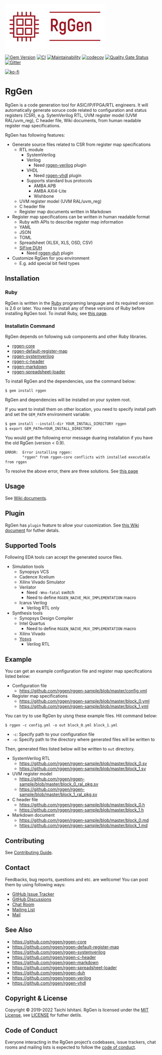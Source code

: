 ![RgGen](logo/rggen.png)

[![Gem Version](https://badge.fury.io/rb/rggen.svg)](https://badge.fury.io/rb/rggen)
[![CI](https://github.com/rggen/rggen/workflows/CI/badge.svg)](https://github.com/rggen/rggen/actions?query=workflow%3ACI)
[![Maintainability](https://api.codeclimate.com/v1/badges/5ee2248300ec0517e597/maintainability)](https://codeclimate.com/github/rggen/rggen/maintainability)
[![codecov](https://codecov.io/gh/rggen/rggen/branch/master/graph/badge.svg)](https://codecov.io/gh/rggen/rggen)
[![Quality Gate Status](https://sonarcloud.io/api/project_badges/measure?project=rggen_rggen&metric=alert_status)](https://sonarcloud.io/dashboard?id=rggen_rggen)
[![Gitter](https://badges.gitter.im/rggen/rggen.svg)](https://gitter.im/rggen/rggen?utm_source=badge&utm_medium=badge&utm_campaign=pr-badge)

[![ko-fi](https://www.ko-fi.com/img/githubbutton_sm.svg)](https://ko-fi.com/A0A231E3I)

# RgGen

RgGen is a code generation tool for ASIC/IP/FPGA/RTL engineers. It will automatically generate soruce code related to configuration and status registers (CSR), e.g. SytemVerilog RTL, UVM register model (UVM RAL/uvm_reg), C header file, Wiki documents, from human readable register map specifications.

RgGen has following features:

* Generate source files related to CSR from register map specifications
    * RTL module
        * SystemVerilog
        * Verilog
            * Need [rggen-verilog](https://github.com/rggen/rggen-verilog) plugin
        * VHDL
            * Need [rggen-vhdl](https://github.com/rggen/rggen-vhdl) plugin
        * Supports standard bus protocols
            * AMBA APB
            * AMBA AXI4-Lite
            * Wishbone
    * UVM register model (UVM RAL/uvm_reg)
    * C header file
    * Register map documents written in Markdown
* Register map specifications can be written in human readable format
    * Ruby with APIs to describe register map information
    * YAML
    * JSON
    * TOML
    * Spreadsheet (XLSX, XLS, OSD, CSV)
    * [SiFive DUH](https://github.com/sifive/duh)
        * Need [rggen-duh](https://github.com/rggen/rggen-duh) plugin
* Customize RgGen for you environment
    * E.g. add special bit field types

## Installation

### Ruby

RgGen is written in the [Ruby](https://www.ruby-lang.org/en/about/) programing language and its required version is 2.6 or later. You need to install  any of these versions of Ruby before installing RgGen tool. To install Ruby, see [this page](https://www.ruby-lang.org/en/downloads/).

### Installatin Command

RgGen depends on following sub components and other Ruby libraries.

* [rggen-core](https://github.com/rggen/rggen-core)
* [rggen-default-register-map](https://github.com/rggen/rggen-default-register-map)
* [rggen-systemverilog](https://github.com/rggen/rggen-systemverilog)
* [rggen-c-header](https://github.com/rggen/rggen-c-header)
* [rggen-markdown](https://github.com/rggen/rggen-markdown)
* [rggen-spreadsheet-loader](https://github.com/rggen/rggen-spreadsheet-loader)

To install RgGen and the dependencies, use the command below:

```
$ gem install rggen
```

RgGen and dependencies will be installed on your system root.

If you want to install them on other location, you need to specify install path and set the `GEM_PATH` environment variable:

```
$ gem install --install-dir YOUR_INSTALL_DIRECTORY rggen
$ export GEM_PATH=YOUR_INSTALL_DIRECTORY
```

You would get the following error message duaring installation if you have the old RgGen (version < 0.9).

```
ERROR:  Error installing rggen:
        "rggen" from rggen-core conflicts with installed executable from rggen
```

To resolve the above error, there are three solutions.
See [this page](https://github.com/rggen/rggen/wiki/Resolve-Confliction-of-Installed-Executable)

## Usage

See [Wiki documents](https://github.com/rggen/rggen/wiki).

## Plugin

RgGen has `plugin` feature to allow your cusomization.
See [this Wiki document](https://github.com/rggen/rggen/wiki/Create-Your-Own-Plugin) for futher detals.

## Supported Tools

Following EDA tools can accept the generated source files.

* Simulation tools
    * Synopsys VCS
    * Cadence Xcelium
    * Xilinx Vivado Simulator
    * Verilator
        * Need `-Wno-fatal` switch
        * Need to define `RGGEN_NAIVE_MUX_IMPLEMENTATION` macro
    * Icarus Verilog
        * Verilog RTL only
* Synthesis tools
    * Synopsys Design Compiler
    * Intel Quartus
        * Need to define `RGGEN_NAIVE_MUX_IMPLEMENTATION` macro
    * Xilinx Vivado
    * [Yosys](http://www.clifford.at/yosys/)
        * Verilog RTL

## Example

You can get an example configuration file and register map specifications listed below:

* Configuration file
    * https://github.com/rggen/rggen-sample/blob/master/config.yml
* Register map specifications
    * https://github.com/rggen/rggen-sample/blob/master/block_0.yml
    * https://github.com/rggen/rggen-sample/blob/master/block_1.yml

You can try to use RgGen by uisng these example files. Hit command below:

```
$ rggen -c config.yml -o out block_0.yml block_1.yml
```

* `-c`: Specify path to your configuration file
* `-o`: Specify path to the directory where generated files will be written to

Then, generated files listed below will be written to `out` directory.

* SystemVerilog RTL
    * https://github.com/rggen/rggen-sample/blob/master/block_0.sv
    * https://github.com/rggen/rggen-sample/blob/master/block_1.sv
* UVM register model
    * https://github.com/rggen/rggen-sample/blob/master/block_0_ral_pkg.sv
    * https://github.com/rggen/rggen-sample/blob/master/block_1_ral_pkg.sv
* C header file
    * https://github.com/rggen/rggen-sample/blob/master/block_0.h
    * https://github.com/rggen/rggen-sample/blob/master/block_1.h
* Markdown document
    * https://github.com/rggen/rggen-sample/blob/master/block_0.md
    * https://github.com/rggen/rggen-sample/blob/master/block_1.md

## Contributing

See [Contributing Guide](CONTRIBUTING.md).

## Contact

Feedbacks, bug reports, questions and etc. are wellcome! You can post them by using following ways:

* [GitHub Issue Tracker](https://github.com/rggen/rggen/issues)
* [GitHub Discussions](https://github.com/rggen/rggen/discussions)
* [Chat Room](https://gitter.im/rggen/rggen)
* [Mailing List](https://groups.google.com/d/forum/rggen)
* [Mail](mailto:rggen@googlegroups.com)

## See Also

* https://github.com/rggen/rggen-core
* https://github.com/rggen/rggen-default-register-map
* https://github.com/rggen/rggen-systemverilog
* https://github.com/rggen/rggen-c-header
* https://github.com/rggen/rggen-markdown
* https://github.com/rggen/rggen-spreadsheet-loader
* https://github.com/rggen/rggen-duh
* https://github.com/rggen/rggen-verilog
* https://github.com/rggen/rggen-vhdl

## Copyright & License

Copyright &copy; 2019-2022 Taichi Ishitani. RgGen is licensed under the [MIT License](https://opensource.org/licenses/MIT), see [LICENSE](LICENSE) for futher detils.

## Code of Conduct

Everyone interacting in the RgGen project’s codebases, issue trackers, chat rooms and mailing lists is expected to follow the [code of conduct](CODE_OF_CONDUCT.md).
